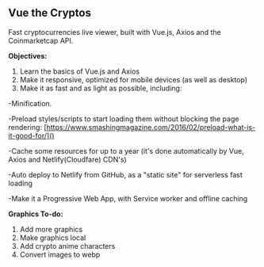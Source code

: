 ## Vue the Cryptos
Fast cryptocurrencies live viewer, built with Vue.js, Axios and the Coinmarketcap API.

**Objectives:**
1. Learn the basics of Vue.js and Axios
2. Make it responsive, optimized for mobile devices (as well as desktop)
3. Make it as fast and as light as possible, including:

-Minification.

-Preload styles/scripts to start loading them without blocking the page rendering:
[https://www.smashingmagazine.com/2016/02/preload-what-is-it-good-for/]()

-Cache some resources for up to a year (it's done automatically by Vue, Axios and Netlify(Cloudfare) CDN's)

-Auto deploy to Netlify from GitHub, as a "static site" for serverless fast loading

-Make it a Progressive Web App, with Service worker and offline caching 


**Graphics To-do:**
1. Add more graphics
2. Make graphics local
3. Add crypto anime characters
4. Convert images to webp
